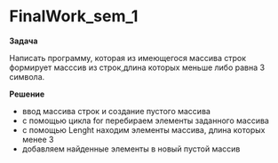 # FinalWork_sem_1

**Задача**

Написать программу, которая из имеющегося массива строк формирует масссив из строк,длина которых меньше либо равна 3 символа.

**Решение**
* ввод массива строк и создание пустого массива
* с помощью цикла for перебираем элементы заданного массива
* c помощью Lenght находим элементы массива, длина которых менее 3
* добавляем найденные элементы в новый пустой массив
